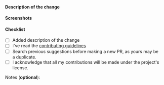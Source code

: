 #### Description of the change
<!--
Thank you for your pull request. Please provide a description above and review
the requirements below.
Contributors guide: https://github.com/web3community/devprotocol.xyz/CONTRIBUTING.md
-->

<!-- If it fixes an issue, please add Closes #issue_no below with its respective issue number -->

#### Screenshots

<!-- Please add screenshots if applicable. Otherwise, remove this section -->

#### Checklist

<!-- Remove items that do not apply. For completed items, change [ ] to [x]. -->

- [ ] Added description of the change
- [ ] I've read the [contributing guidelines](https://github.com/Aron-R/Recruit-pursuit/blob/master/docs/Contribution.md)
- [ ] Search previous suggestions before making a new PR, as yours may be a duplicate.
- [ ] I acknowledge that all my contributions will be made under the project's license.

Notes (**optional**): <!-- Please add a one-line description for developers or pull request viewers -->
